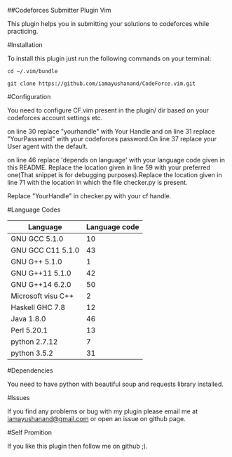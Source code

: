 ##Codeforces Submitter Plugin Vim

This plugin helps you in submitting your solutions to codeforces while practicing.

#Installation

To install this plugin just run the following commands on your terminal:

`cd ~/.vim/bundle`

`git clone https://github.com/iamayushanand/CodeForce.vim.git`

#Configuration

You need to configure CF.vim present in the plugin/ dir based on your codeforces account settings etc.

on line 30 replace "yourhandle" with Your Handle and on line 31 replace "YourPassword" with your codeforces password.On line 37 replace your User agent with the default.

on line 46 replace 'depends on language' with your language code given in this README.
Replace the location given in line 59 with your preferred one(That snippet is for debugging purposes).Replace the location given in line 71 with the location in which the file checker.py is present.

Replace "YourHandle" in checker.py with your cf handle.

#Language Codes

|Language          |Language code|
|------------------|-------------|
|GNU GCC 5.1.0     |           10|
|GNU GCC C11 5.1.0 |           43|
|GNU G++ 5.1.0     |            1|
|GNU G++11 5.1.0   |           42|
|GNU G++14 6.2.0   |           50|
|Microsoft visu C++|            2|
|Haskell GHC 7.8   |           12|
|Java 1.8.0        |           46|
|Perl 5.20.1       |           13|
|python 2.7.12     |            7|
|python 3.5.2      |           31|

#Dependencies

You need to have python with beautiful soup and requests library installed.

#Issues 

If you find any problems or bug with my plugin please email me at iamayushanand@gmail.com 
or open an issue on github page.

#Self Promition

If you like this plugin then follow me on github ;).


